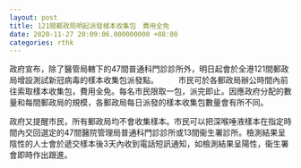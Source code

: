 ```yaml
---
layout: post
title: 121間郵政局明起派發樣本收集包　費用全免
date: 2020-11-27 20:09:06.000000000 +08:00
categories: rthk
---
```


政府宣布，除了醫管局轄下的47間普通科門診診所外，明日起會於全港121間郵政局增設測試新冠病毒的樣本收集包派發點。
　　 
市民可於各郵政局辦公時間內前往索取樣本收集包，費用全免。每名市民限取一包，派完即止。因應政府分配的數量和每間郵政局的規模，各郵政局每日派發的樣本收集包數量會有所不同。

政府又提醒市民，所有郵政局均不會收集樣本。市民可以把深喉唾液樣本在指定時間內交回選定的47間醫院管理局普通科門診診所或13間衞生署診所。檢測結果呈陰性的人士會於遞交樣本後3天內收到電話短訊通知，如檢測結果呈陽性，衞生署會即時作出跟進。
